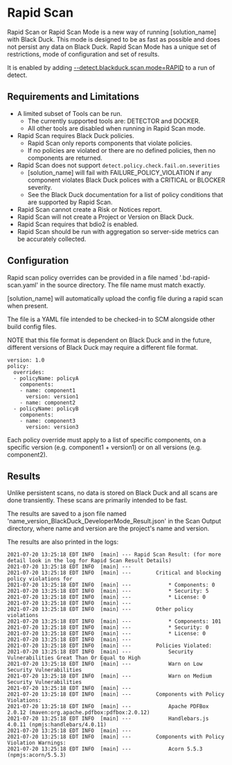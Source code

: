 # Rapid Scan

Rapid Scan or Rapid Scan Mode is a new way of running [solution_name] with Black Duck. This mode is designed to be as fast as possible and does not persist any data on Black Duck. Rapid Scan Mode has a unique set of restrictions, mode of configuration and set of results.  

It is enabled by adding [--detect.blackduck.scan.mode=RAPID](../properties/configuration/blackduck-server.md#detect-scan-mode-advanced) to a run of detect.

## Requirements and Limitations

 * A limited subset of Tools can be run. 
     * The currently supported tools are: DETECTOR and DOCKER. 
     * All other tools are disabled when running in Rapid Scan mode.
 * Rapid Scan requires Black Duck policies. 
    * Rapid Scan only reports components that violate policies. 
    * If no policies are violated or there are no defined policies, then no components are returned.
 * Rapid Scan does not support ```detect.policy.check.fail.on.severities```
    * [solution_name] will fail with FAILURE_POLICY_VIOLATION if any component violates Black Duck polices with a CRITICAL or BLOCKER severity. 
    * See the Black Duck documentation for a list of policy conditions that are supported by Rapid Scan. 
 * Rapid Scan cannot create a Risk or Notices report.
 * Rapid Scan will not create a Project or Version on Black Duck.
 * Rapid Scan requires that bdio2 is enabled.
 * Rapid Scan should be run with aggregation so server-side metrics can be accurately collected.

## Configuration

Rapid scan policy overrides can be provided in a file named '.bd-rapid-scan.yaml' in the source directory. The file name must match exactly.

[solution_name] will automatically upload the config file during a rapid scan when present.

The file is a YAML file intended to be checked-in to SCM alongside other build config files.

NOTE that this file format is dependent on Black Duck and in the future, different versions of Black Duck may require a different file format.

```
version: 1.0
policy:
  overrides:
  - policyName: policyA
    components:
    - name: component1
      version: version1
    - name: component2
  - policyName: policyB
    components:
    - name: component3
      version: version3
```

Each policy override must apply to a list of specific components, on a specific version (e.g. component1 + version1) or on all versions (e.g. component2).

## Results

Unlike persistent scans, no data is stored on Black Duck and all scans are done transiently. These scans are primarily intended to be fast.

The results are saved to a json file named 'name_version_BlackDuck_DeveloperMode_Result.json' in the Scan Output directory, where name and version are the project's name and version.

The results are also printed in the logs:
```
2021-07-20 13:25:18 EDT INFO  [main] --- Rapid Scan Result: (for more detail look in the log for Rapid Scan Result Details)
2021-07-20 13:25:18 EDT INFO  [main] ---
2021-07-20 13:25:18 EDT INFO  [main] --- 		Critical and blocking policy violations for
2021-07-20 13:25:18 EDT INFO  [main] --- 			* Components: 0
2021-07-20 13:25:18 EDT INFO  [main] --- 			* Security: 5
2021-07-20 13:25:18 EDT INFO  [main] --- 			* License: 0
2021-07-20 13:25:18 EDT INFO  [main] ---
2021-07-20 13:25:18 EDT INFO  [main] --- 		Other policy violations
2021-07-20 13:25:18 EDT INFO  [main] --- 			* Components: 101
2021-07-20 13:25:18 EDT INFO  [main] --- 			* Security: 0
2021-07-20 13:25:18 EDT INFO  [main] --- 			* License: 0
2021-07-20 13:25:18 EDT INFO  [main] ---
2021-07-20 13:25:18 EDT INFO  [main] --- 		Policies Violated:
2021-07-20 13:25:18 EDT INFO  [main] --- 			Security Vulnerabilities Great Than Or Equal to High
2021-07-20 13:25:18 EDT INFO  [main] --- 			Warn on Low Security Vulnerabilities
2021-07-20 13:25:18 EDT INFO  [main] --- 			Warn on Medium Security Vulnerabilities
2021-07-20 13:25:18 EDT INFO  [main] ---
2021-07-20 13:25:18 EDT INFO  [main] --- 		Components with Policy Violations:
2021-07-20 13:25:18 EDT INFO  [main] --- 			Apache PDFBox 2.0.12 (maven:org.apache.pdfbox:pdfbox:2.0.12)
2021-07-20 13:25:18 EDT INFO  [main] --- 			Handlebars.js 4.0.11 (npmjs:handlebars/4.0.11)
2021-07-20 13:25:18 EDT INFO  [main] ---
2021-07-20 13:25:18 EDT INFO  [main] --- 		Components with Policy Violation Warnings:
2021-07-20 13:25:18 EDT INFO  [main] --- 			Acorn 5.5.3 (npmjs:acorn/5.5.3)
```

